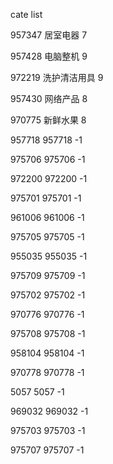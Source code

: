 cate list

957347 居室电器 7

957428 电脑整机 9

972219 洗护清洁用具 9

957430 网络产品 8

970775 新鲜水果 8

957718 957718 -1

975706 975706 -1

972200 972200 -1

975701 975701 -1

961006 961006 -1

975705 975705 -1

955035 955035 -1

975709 975709 -1

975702 975702 -1

970776 970776 -1

975708 975708 -1

958104 958104 -1

970778 970778 -1

5057 5057 -1

969032 969032 -1

975703 975703 -1

975707 975707 -1

